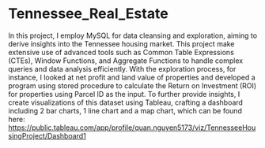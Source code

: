 # Tennessee_Real_Estate
In this project, I employ MySQL for data cleansing and exploration, aiming to derive insights into the Tennessee housing market. This project make extensive use of advanced tools such as Common Table Expressions (CTEs), Window Functions, and Aggregate Functions to handle complex queries and data analysis efficiently. With the exploration process, for instance, I looked at net profit and land value of properties and developed a program using stored procedure to calculate the Return on Investment (ROI) for properties using Parcel ID as the input.
To further provide insights, I create visualizations of this dataset using Tableau, crafting a dashboard including 2 bar charts, 1 line chart and a map chart, which can be found here: https://public.tableau.com/app/profile/quan.nguyen5173/viz/TennesseeHousingProject/Dashboard1
